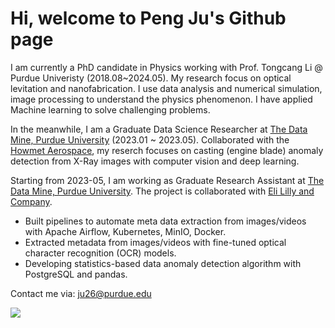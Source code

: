 # Hi, welcome to Peng Ju's Github page
I am currently a PhD candidate in Physics working with Prof. Tongcang Li @ Purdue Univeristy (2018.08~2024.05). My research focus on optical levitation and nanofabrication. I use data analysis and numerical simulation, image processing to understand the physics phenomenon. I have applied Machine learning to solve challenging problems.   

In the meanwhile, I am a Graduate Data Science Researcher at [The Data Mine, Purdue University](https://datamine.purdue.edu/) (2023.01 ~ 2023.05). Collaborated with the [Howmet Aerospace](https://www.howmet.com/), my reserch focuses on casting (engine blade) anomaly detection from X-Ray images with computer vision and deep learning.

Starting from 2023-05, I am working as Graduate Research Assistant at [The Data Mine, Purdue University](https://datamine.purdue.edu/). The project is collaborated with [Eli Lilly and Company](https://www.lilly.com/).

- Built pipelines to automate meta data extraction from images/videos with Apache Airflow, Kubernetes, MinIO, Docker.
- Extracted metadata from images/videos with fine-tuned optical character recognition (OCR) models.
- Developing statistics-based data anomaly detection algorithm with PostgreSQL and pandas.

Contact me via: ju26@purdue.edu

![](https://komarev.com/ghpvc/?username=peng-ju&label=PROFILE+VIEWS)

<!---
% Data analysis and numerical simulation are powerful tools to understand the physics phenomenon.

peng-ju/peng-ju is a ✨ special ✨ repository because its `README.md` (this file) appears on your GitHub profile.
You can click the Preview link to take a look at your changes.
--->
